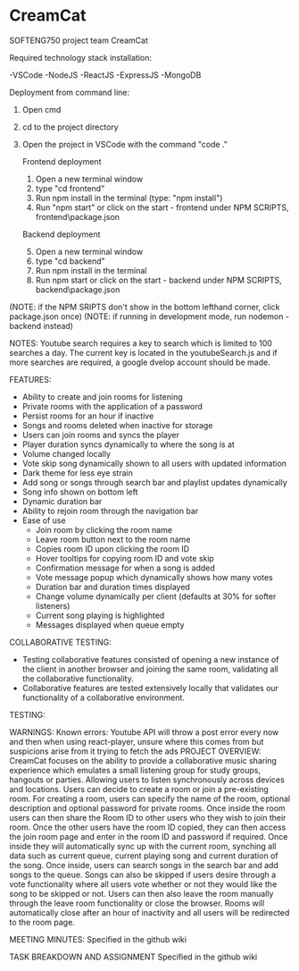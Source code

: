 # CreamCat

SOFTENG750 project team CreamCat

Required technology stack installation:

-VSCode
-NodeJS
-ReactJS
-ExpressJS
-MongoDB

Deployment from command line:

1. Open cmd
2. cd to the project directory
3. Open the project in VSCode with the command "code ."

   Frontend deployment

   1. Open a new terminal window
   2. type "cd frontend"
   3. Run npm install in the terminal (type: "npm install")
   4. Run "npm start" or click on the start - frontend under NPM SCRIPTS, frontend\package.json

   Backend deployment

   5. Open a new terminal window
   6. type "cd backend"
   7. Run npm install in the terminal
   8. Run npm start or click on the start - backend under NPM SCRIPTS, backend\package.json

(NOTE: if the NPM SRIPTS don't show in the bottom lefthand corner, click package.json once)
(NOTE: if running in development mode, run nodemon - backend instead)

NOTES:
Youtube search requires a key to search which is limited to 100 searches a day. The current key is located in the youtubeSearch.js and if more searches are required, a google dvelop account should be made.

FEATURES:
- Ability to create and join rooms for listening
- Private rooms with the application of a password
- Persist rooms for an hour if inactive
- Songs and rooms deleted when inactive for storage
- Users can join rooms and syncs the player
- Player duration syncs dynamically to where the song is at 
- Volume changed locally
- Vote skip song dynamically shown to all users with updated information
- Dark theme for less eye strain
- Add song or songs through search bar and playlist updates dynamically
- Song info shown on bottom left
- Dynamic duration bar
- Ability to rejoin room through the navigation bar
- Ease of use
   - Join room by clicking the room name
   - Leave room button next to the room name
   - Copies room ID upon clicking the room ID
   - Hover tooltips for copying room ID and vote skip
   - Confirmation message for when a song is added
   - Vote message popup which dynamically shows how many votes
   - Duration bar and duration times displayed
   - Change volume dynamically per client (defaults at 30% for softer listeners)
   - Current song playing is highlighted
   - Messages displayed when queue empty

COLLABORATIVE TESTING:
- Testing collaborative features consisted of opening a new instance of the client in another browser and joining the same room, validating all the collaborative functionality. 
- Collaborative features are tested extensively locally that validates our functionality of a collaborative environment.

TESTING:

WARNINGS:
Known errors: 
Youtube API will throw a post error every now and then when using react-player, unsure where this comes from but suspicions arise from it trying to fetch the ads
PROJECT OVERVIEW:
CreamCat focuses on the ability to provide a collaborative music sharing experience which emulates a small listening group for study groups, hangouts or parties. Allowing users to listen synchronously across devices and locations. Users can decide to create a room or join a pre-existing room. For creating a room, users can specify the name of the room, optional description and optional password for private rooms. Once inside the room users can then share the Room ID to other users who they wish to join their room. Once the other users have the room ID copied, they can then access the join room page and enter in the room ID and password if required. Once inside they will automatically sync up with the current room, synching all data such as current queue, current playing song and current duration of the song. Once inside, users can search songs in the search bar and add songs to the queue. Songs can also be skipped if users desire through a vote functionality where all users vote whether or not they would like the song to be skipped or not. Users can then also leave the room manually through the leave room functionality or close the browser. Rooms will automatically close after an hour of inactivity and all users will be redirected to the room page.

MEETING MINUTES:
Specified in the github wiki

TASK BREAKDOWN AND ASSIGNMENT
Specified in the github wiki

